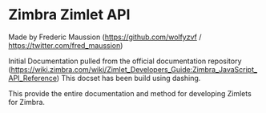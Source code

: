 Zimbra Zimlet API
=======================
Made by Frederic Maussion (https://github.com/wolfyzvf / https://twitter.com/fred_maussion)

Initial Documentation pulled from the official documentation repository (https://wiki.zimbra.com/wiki/Zimlet_Developers_Guide:Zimbra_JavaScript_API_Reference)
This docset has been build using dashing.

This provide the entire documentation and method for developing Zimlets for Zimbra.
